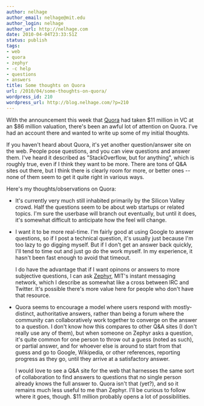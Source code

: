 ```yaml
---
author: nelhage
author_email: nelhage@mit.edu
author_login: nelhage
author_url: http://nelhage.com
date: 2010-04-04T23:33:51Z
status: publish
tags:
- web
- quora
- zephyr
- -c help
- questions
- answers
title: Some thoughts on Quora
url: /2010/04/some-thoughts-on-quora/
wordpress_id: 210
wordpress_url: http://blog.nelhage.com/?p=210
---
```


With the announcement this week that <a
href="http://quora.com">Quora</a> had taken $11 million in VC at an
$86 million valuation, there's been an awful lot of attention on
Quora. I've had an account there and wanted to write up some of my
initial thoughts.

If you haven't heard about Quora, it's yet another question/answer
site on the web. People pose questions, and you can view questions and
answer them. I've heard it described as "StackOverflow, but for
anything", which is roughly true, even if I think they want to be
more. There are tons of Q&A sites out there, but I think there is
clearly room for more, or better ones -- none of them seem to get it
quite right in various ways.

Here's my thoughts/observations on Quora:

<ul>

<li><p>It's currently very much still inhabited primarily by the
Silicon Valley crowd. Half the questions seem to be about web startups
or related topics. I'm sure the userbase will branch out eventually,
but until it does, it's somewhat difficult to anticipate how the feel
will change.</p></li>

<li><p>I want it to be more real-time. I'm fairly good at using Google
to answer questions, so if I post a technical question, it's usually
just because I'm too lazy to go digging myself. But if I don't get an
answer back quickly, I'll tend to time out and just go do the work
myself. In my experience, it hasn't been fast enough to avoid that
timeout.  </p>

<p> I do have the advantage that if I want opinons or answers to more
subjective questions, I can ask <a
href="http://en.wikipedia.org/wiki/Zephyr_(protocol)">Zephyr</a>,
MIT's instant messaging network, which I describe as somewhat like a
cross between IRC and Twitter. It's possible there's more value here
for people who don't have that resource.</p>
</li>

<li>

<p> Quora seems to encourage a model where users respond with
mostly-distinct, authoritative answers, rather than being a forum
where the community can collaboratively work together to converge on
the answer to a question. I don't know how this compares to other Q&A
sites (I don't really use any of them), but when someone on Zephyr
asks a question, it's quite common for one person to throw out a guess
(noted as such), or partial answer, and for whoever else is around to
start from that guess and go to Google, Wikipedia, or other
references, reporting progress as they go, until they arrive at a
satisfactory answer.  </p>

<p> I would love to see a Q&A site for the web that harnesses the same
sort of collaboration to find answers to questions that no single
person already knows the full answer to.  Quora isn't that (yet?), and
so it remains much less useful to me than Zephyr. I'll be curious to
follow where it goes, though. $11 million probably opens a lot of
possibilities.</p>

</li>
</ul>
